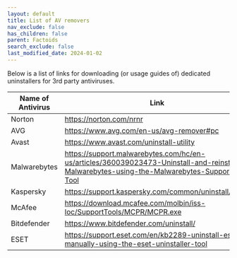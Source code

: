 ```yaml
---
layout: default
title: List of AV removers
nav_exclude: false
has_children: false
parent: Factoids
search_exclude: false
last_modified_date: 2024-01-02
---
```

Below is a list of links for downloading (or usage guides of) dedicated uninstallers for 3rd party antiviruses.

|Name of Antivirus|Link|
|---|---|
|Norton|https://norton.com/nrnr|
|AVG|https://www.avg.com/en-us/avg-remover#pc|
|Avast|https://www.avast.com/uninstall-utility|
|Malwarebytes|https://support.malwarebytes.com/hc/en-us/articles/360039023473-Uninstall-and-reinstall-Malwarebytes-using-the-Malwarebytes-Support-Tool|
|Kaspersky|https://support.kaspersky.com/common/uninstall/1464|
|McAfee|https://download.mcafee.com/molbin/iss-loc/SupportTools/MCPR/MCPR.exe|
|Bitdefender|https://www.bitdefender.com/uninstall/|
|ESET|https://support.eset.com/en/kb2289-uninstall-eset-manually-using-the-eset-uninstaller-tool|

